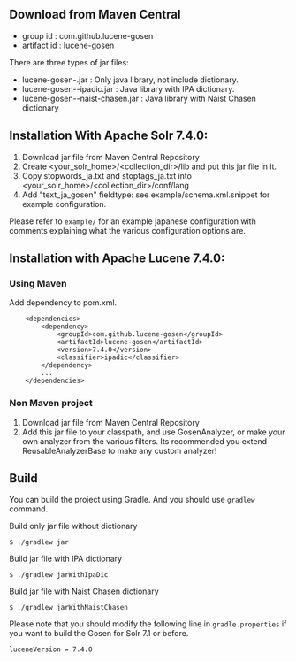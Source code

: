 ## Download from Maven Central

* group id : com.github.lucene-gosen
* artifact id : lucene-gosen

There are three types of jar files:

* lucene-gosen-<version>.jar : Only java library, not include dictionary.
* lucene-gosen-<version>-ipadic.jar : Java library with IPA dictionary.
* lucene-gosen-<version>-naist-chasen.jar : Java library with Naist Chasen dictionary

## Installation With Apache Solr 7.4.0:

1. Download jar file from Maven Central Repository
2. Create <your_solr_home>/<collection_dir>/lib and put this jar file in it.
3. Copy stopwords_ja.txt and stoptags_ja.txt into <your_solr_home>/<collection_dir>/conf/lang
4. Add "text_ja_gosen" fieldtype: see example/schema.xml.snippet for example configuration.

Please refer to `example/` for an example japanese configuration with comments explaining
   what the various configuration options are.

## Installation with Apache Lucene 7.4.0:

### Using Maven

Add dependency to pom.xml.

```
    <dependencies>
        <dependency>
            <groupId>com.github.lucene-gosen</groupId>
            <artifactId>lucene-gosen</artifactId>
            <version>7.4.0</version>
            <classifier>ipadic</classifier>
        </dependency>
        ...
    </dependencies>
```

### Non Maven project

1. Download jar file from Maven Central Repository
2. Add this jar file to your classpath, and use GosenAnalyzer, or make your own analyzer from
   the various filters. Its recommended you extend ReusableAnalyzerBase to make any custom analyzer!

## Build

You can build the project using Gradle. And you should use `gradlew` command.

Build only jar file without dictionary

```
$ ./gradlew jar
```

Build jar file with IPA dictionary

```
$ ./gradlew jarWithIpaDic
```

Build jar file with Naist Chasen dictionary

```
$ ./gradlew jarWithNaistChasen
```

Please note that you should modify the following line in `gradle.properties` if you want to build the Gosen for Solr 7.1 or before. 

```
luceneVersion = 7.4.0
```